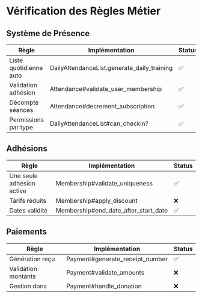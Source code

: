 # Vérification des Règles Métier

## Système de Présence
| Règle | Implémentation | Status |
|-------|----------------|--------|
| Liste quotidienne auto | DailyAttendanceList.generate_daily_training | ✅ |
| Validation adhésion | Attendance#validate_user_membership | ✅ |
| Décompte séances | Attendance#decrement_subscription | ✅ |
| Permissions par type | DailyAttendanceList#can_checkin? | ✅ |

## Adhésions
| Règle | Implémentation | Status |
|-------|----------------|--------|
| Une seule adhésion active | Membership#validate_uniqueness | ✅ |
| Tarifs réduits | Membership#apply_discount | ❌ |
| Dates validité | Membership#end_date_after_start_date | ✅ |

## Paiements
| Règle | Implémentation | Status |
|-------|----------------|--------|
| Génération reçu | Payment#generate_receipt_number | ✅ |
| Validation montants | Payment#validate_amounts | ❌ |
| Gestion dons | Payment#handle_donation | ❌ | 